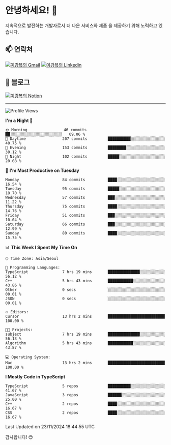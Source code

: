 # 안녕하세요! 👋

지속적으로 발전하는 개발자로서 더 나은 서비스와 제품
을 제공하기 위해 노력하고 있습니다.

## 📫 연락처
[![이강복의 Gmail](https://img.shields.io/badge/Gmail-D14836?style=for-the-badge&logo=gmail&logoColor=white)](mailto:pmmm114@gmail.com)
[![이강복의 Linkedin](https://img.shields.io/badge/LinkedIn-0077B5?style=for-the-badge&logo=linkedin&logoColor=white)](https://www.linkedin.com/in/lkb0297)

## 📝 블로그
[![이강복의 Notion](https://img.shields.io/badge/Notion-000000?style=for-the-badge&logo=notion&logoColor=white)](https://pmmm114.notion.site/)

---
<!--START_SECTION:waka-->
![Profile Views](http://img.shields.io/badge/Profile%20Views-0-blue)

**I'm a Night 🦉** 

```text
🌞 Morning                46 commits          ██░░░░░░░░░░░░░░░░░░░░░░░   09.06 % 
🌆 Daytime                207 commits         ██████████░░░░░░░░░░░░░░░   40.75 % 
🌃 Evening                153 commits         ████████░░░░░░░░░░░░░░░░░   30.12 % 
🌙 Night                  102 commits         █████░░░░░░░░░░░░░░░░░░░░   20.08 % 
```
📅 **I'm Most Productive on Tuesday** 

```text
Monday                   84 commits          ████░░░░░░░░░░░░░░░░░░░░░   16.54 % 
Tuesday                  95 commits          █████░░░░░░░░░░░░░░░░░░░░   18.70 % 
Wednesday                57 commits          ███░░░░░░░░░░░░░░░░░░░░░░   11.22 % 
Thursday                 75 commits          ████░░░░░░░░░░░░░░░░░░░░░   14.76 % 
Friday                   51 commits          ███░░░░░░░░░░░░░░░░░░░░░░   10.04 % 
Saturday                 66 commits          ███░░░░░░░░░░░░░░░░░░░░░░   12.99 % 
Sunday                   80 commits          ████░░░░░░░░░░░░░░░░░░░░░   15.75 % 
```


📊 **This Week I Spent My Time On** 

```text
🕑︎ Time Zone: Asia/Seoul

💬 Programming Languages: 
TypeScript               7 hrs 19 mins       ██████████████░░░░░░░░░░░   56.12 % 
C++                      5 hrs 43 mins       ███████████░░░░░░░░░░░░░░   43.86 % 
Other                    0 secs              ░░░░░░░░░░░░░░░░░░░░░░░░░   00.01 % 
JSON                     0 secs              ░░░░░░░░░░░░░░░░░░░░░░░░░   00.01 % 

🔥 Editors: 
Cursor                   13 hrs 2 mins       █████████████████████████   100.00 % 

🐱‍💻 Projects: 
subject                  7 hrs 19 mins       ██████████████░░░░░░░░░░░   56.13 % 
Algorithm                5 hrs 43 mins       ███████████░░░░░░░░░░░░░░   43.87 % 

💻 Operating System: 
Mac                      13 hrs 2 mins       █████████████████████████   100.00 % 
```

**I Mostly Code in TypeScript** 

```text
TypeScript               5 repos             ██████████░░░░░░░░░░░░░░░   41.67 % 
JavaScript               3 repos             ██████░░░░░░░░░░░░░░░░░░░   25.00 % 
C++                      2 repos             ████░░░░░░░░░░░░░░░░░░░░░   16.67 % 
CSS                      2 repos             ████░░░░░░░░░░░░░░░░░░░░░   16.67 % 
```




 Last Updated on 23/11/2024 18:44:55 UTC
<!--END_SECTION:waka-->

감사합니다! 😊
